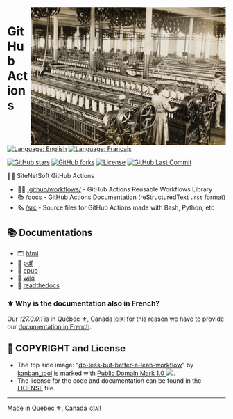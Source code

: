 <img src="./assets/workflow.webp" alt="Old photo of a workshop" style="width: 450px;" align="right">

# GitHub Actions

[![Language: English](https://img.shields.io/badge/Language-English-blue.svg)](./README.md)
[![Language: Français](https://img.shields.io/badge/Langue-Fran%C3%A7ais-blue.svg)](./README.fr.md)

[![GitHub stars](https://img.shields.io/github/stars/SiteNetSoft/GitHub-Actions?logo=github)](https://github.com/SiteNetSoft/GitHub-Actions/stargazers)
[![GitHub forks](https://img.shields.io/github/forks/SiteNetSoft/GitHub-Actions?logo=github)](https://github.com/SiteNetSoft/GitHub-Actions/network)
[![License](https://img.shields.io/github/license/SiteNetSoft/GitHub-Actions)](https://github.com/SiteNetSoft/GitHub-Actions/blob/master/LICENSE)
[![GitHub Last Commit](https://img.shields.io/github/last-commit/SiteNetSoft/GitHub-Actions?logo=github)](https://github.com/SiteNetSoft/GitHub-Actions/commits/master)

:running_man: SiteNetSoft GitHub Actions

- :mechanic: [.github/workflows/](https://github.com/SiteNetSoft/GitHub-Actions/tree/master/.github/workflows) - GitHub Actions Reusable Workflows Library
- :books: [/docs](https://github.com/SiteNetSoft/GitHub-Actions/tree/master/docs) - GitHub Actions Documentation (reStructuredText `.rst` format)
- :newspaper_roll: [/src](https://github.com/SiteNetSoft/GitHub-Actions/tree/master/src) - Source files for GitHub Actions made with Bash, Python, etc

## :books: Documentations
- :card_index_dividers: [html](https://sitenetsoft.com/docs/latest/html/en/)
- :briefcase: [pdf](https://sitenetsoft.com/docs/latest/pdf/en/)
- :green_book: [epub](https://sitenetsoft.com/docs/latest/epub/en/)
- :memo: [wiki](https://github.com/SiteNetSoft/GitHub-Actions/wiki)
- :open_book: [readthedocs](https://github-actions-sitenetsoft.readthedocs.io/en/latest/)

### :fleur_de_lis: Why is the documentation also in French?

Our *127.0.0.1* is in Québec :fleur_de_lis:, Canada 🇨🇦 for this reason we have to provide our [documentation in French](./README.fr.md).

## :scroll: COPYRIGHT and License
* The top side image: "<a target="_blank" rel="noopener noreferrer" href="https://www.flickr.com/photos/125753676@N07/20950317165">do-less-but-better-a-lean-workflow</a>" by <a target="_blank" rel="noopener noreferrer" href="https://www.flickr.com/photos/125753676@N07">kanban_tool</a> is marked with <a target="_blank" rel="noopener noreferrer" href="https://creativecommons.org/publicdomain/mark/1.0/?ref=openverse">Public Domain Mark 1.0 <img src="https://mirrors.creativecommons.org/presskit/icons/pd.svg" style="height: 1em; margin-right: 0.125em; display: inline;"></img></a>.
* The license for the code and documentation can be found in the [LICENSE](./LICENSE) file.

---

Made in Québec :fleur_de_lis:, Canada 🇨🇦!